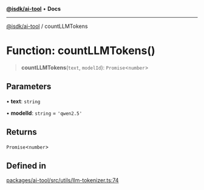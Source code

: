 [**@isdk/ai-tool**](../README.md) • **Docs**

***

[@isdk/ai-tool](../globals.md) / countLLMTokens

# Function: countLLMTokens()

> **countLLMTokens**(`text`, `modelId`): `Promise`\<`number`\>

## Parameters

• **text**: `string`

• **modelId**: `string` = `'qwen2.5'`

## Returns

`Promise`\<`number`\>

## Defined in

[packages/ai-tool/src/utils/llm-tokenizer.ts:74](https://github.com/isdk/ai-tool.js/blob/e324043799402aa2caa41711a9168487ab85c166/src/utils/llm-tokenizer.ts#L74)
